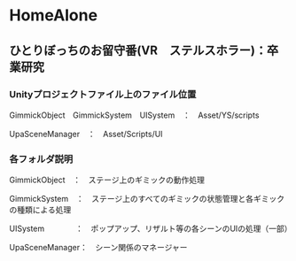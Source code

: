 # HomeAlone
## ひとりぼっちのお留守番(VR　ステルスホラー)：卒業研究



### Unityプロジェクトファイル上のファイル位置

GimmickObject　GimmickSystem　UISystem　：　Asset/YS/scripts

UpaSceneManager　：　Asset/Scripts/UI


### 各フォルダ説明

GimmickObject　：　ステージ上のギミックの動作処理

GimmickSystem　：　ステージ上のすべてのギミックの状態管理と各ギミックの種類による処理

UISystem　　　　：　ポップアップ、リザルト等の各シーンのUIの処理（一部）

UpaSceneManager：　シーン関係のマネージャー
